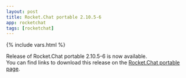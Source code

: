 ```yaml
---
layout: post
title: Rocket.Chat portable 2.10.5-6
app: rocketchat
tags: [rocketchat]
---
```

{% include vars.html %}

Release of Rocket.Chat portable 2.10.5-6 is now available.<br />
You can find links to download this release on the [Rocket.Chat portable page](/app/rocketchat-portable).